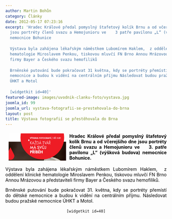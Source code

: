 ```yaml
---
author: Martin Bohůn
category: Články
date: 2012-05-17 07:23:16
excerpt: 'Hradec Králové předal pomyslný štafetový kolík Brnu a od včerejšího dne
  jsou portréty členů svazu a Hemojunioru ve    3 patře pavilonu „L“ (výšková budova)
  nemocnice Bohunice

  Výstava byla zahájena lékařským náměstkem Lubomírem Haklem,  z oddělení klinické
  hematologie Miroslavem Penkou, tiskovou mluvčí FN Brno Annou Mrázovou a představiteli
  firmy Bayer a Českého svazu hemofiliků

  Brněnské putování bude pokračovat 31 května, kdy se portréty přemístí do dětské
  nemocnice a budou k vidění na centrálním příjmu Následovat budou pražské nemocnice
  ÚHKT a Motol

  [widgetkit id=40]'
featured-image: images/uvodnik-clanku-foto/vystava.jpg
joomla_id: 99
joomla_url: vystava-fotografii-se-prestehovala-do-brna
layout: post
title: Výstava fotografií se přestěhovala do Brna
---
```


<h4 style="text-align: justify;"><span style="color: #000000;"><img src="images/uvodnik-clanku-foto/vystava.jpg" border="0" width="180" height="85" style="margin-left: 10px; margin-right: 10px; float: left;" />Hradec Králové předal pomyslný štafetový kolík Brnu a od včerejšího dne jsou portréty členů svazu a Hemojunioru ve    3. patře pavilonu „L“ (výšková budova) nemocnice Bohunice.</span></h4>
<p style="text-align: justify;"><span style="color: #000000;">Výstava byla zahájena lékařským náměstkem Lubomírem Haklem,  z oddělení klinické hematologie Miroslavem Penkou, tiskovou mluvčí FN Brno Annou Mrázovou a představiteli firmy Bayer a Českého svazu hemofiliků.</span></p>
<p style="text-align: justify;"><span style="color: #000000;">Brněnské putování bude pokračovat 31. května, kdy se portréty přemístí do dětské nemocnice a budou k vidění na centrálním příjmu. Následovat budou pražské nemocnice ÚHKT a Motol.</span></p>
<p style="text-align: center;"><code>[widgetkit id=40]</code></p>